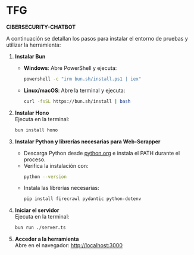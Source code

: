 # TFG  
**CIBERSECURITY-CHATBOT**

A continuación se detallan los pasos para instalar el entorno de pruebas y utilizar la herramienta:

1. **Instalar Bun**  
   - **Windows**: Abre PowerShell y ejecuta:  
     ```bash
     powershell -c "irm bun.sh/install.ps1 | iex"
     ```
   - **Linux/macOS**: Abre la terminal y ejecuta:  
     ```bash
     curl -fsSL https://bun.sh/install | bash
     ```

2. **Instalar Hono**  
   Ejecuta en la terminal:  
   ```bash
   bun install hono
   ```

3. **Instalar Python y librerías necesarias para Web-Scrapper**  
   - Descarga Python desde [python.org](https://www.python.org/downloads/) e instala el PATH durante el proceso.  
   - Verifica la instalación con:  
     ```bash
     python --version
     ```
   - Instala las librerías necesarias:  
     ```bash
     pip install firecrawl pydantic python-dotenv
     ```

4. **Iniciar el servidor**  
   Ejecuta en la terminal:  
   ```bash
   bun run ./server.ts
   ```

5. **Acceder a la herramienta**  
   Abre en el navegador: [http://localhost:3000](http://localhost:3000)
